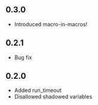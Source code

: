 ## 0.3.0
- Introduced macro-in-macros!

## 0.2.1
- Bug fix

## 0.2.0
- Added run_timeout
- Disallowed shadowed variables